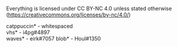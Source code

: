 Everything is licensed under CC BY-NC 4.0 unless stated otherwise (https://creativecommons.org/licenses/by-nc/4.0/)  

catppuccin* - whitespaced  
vhs* - i4pg#4897  
waves* - eirk#7057
blob* - Houl#1350
